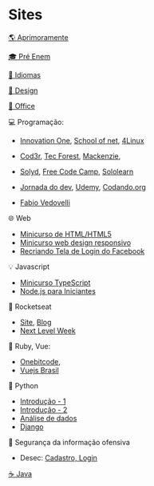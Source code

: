 # Sites

[🌎 Aprimoramente](https://aprimoramente.com/areas/gratuitos/online)

[🎓 Pré Enem](www.novienem.com.br)

[💬 Idiomas](https://pt.duolingo.com)

[🎨 Design](https://www.crehana.com/br/cursos-gratis)

[🏢 Office](https://www.hashtagtreinamentos.com)

💻 Programação:
  
  - [Innovation One](https://digitalinnovation.one),
  [School of net](https://www.schoolofnet.com/cursos/gratuitos),
  [4Linux](https://4linux.com.br/cursos-gratis)
    
  - [Cod3r](https://www.cod3r.com.br/collections?category=cursos-gratuitos),
  [Tec Forest](https://www.tecforest.com.br/category/cursos),
  [Mackenzie](https://eadcursoslivres.mackenzie.br/index.php),
  
  - [Solyd](https://solyd.com.br/treinamentos),
  [Free Code Camp](https://www.freecodecamp.org/learn),
  [Sololearn](https://www.sololearn.com)
  
  - [Jornada do dev](https://jornadadodev.com.br/cursos),
  [Udemy](https://www.udemy.com/courses/it-and-software/?price=price-free&sort=popularity),
  [Codando.org](https://codando.org/material-gratuito)
  
  - [Fabio Vedovelli](https://classes.vedovelli.com.br/courses)

🌐 Web

  - [Minicurso de HTML/HTML5](https://www.youtube.com/watch?v=DGeFqagZULA&list=PLEyt1MvK3exQvhz6hFo-66fXbpHY6BGrJ&index=2&t=0s)
  - [Minicurso web design responsivo](https://www.youtube.com/playlist?list=PLZTjHbp2Y782r6cqjm5JU91_sgPxM19k-)
  - [Recriando Tela de Login do Facebook](https://bugnocod.wordpress.com/recriando-tela-login-facebook/?fbclid=IwAR1n_ivx935GS9vAadbqkDWYB8K_F6i7uq2xQaMBEpoyzvVS3RTUCqpw7BI)

💡 Javascript

  - [Minicurso TypeScript](https://willianjusten.com.br/mini-curso-gratuito-de-typescript)
  - [Node.js para Iniciantes](https://treinamento.nodebr.org)

🚀 Rocketseat
  
  - [Site](https://rocketseat.com.br),
  [Blog](https://blog.rocketseat.com.br)
  - [Next Level Week](https://nextlevelweek.com)

💎 Ruby, Vue:

  - [Onebitcode](https://onebitcode.com/cursos),
  - [Vuejs Brasil](http://www.vuejs-brasil.com.br)
  
🐍 Python

  - [Introdução - 1](https://www.coursera.org/learn/ciencia-computacao-python-conceitos)
  - [Introdução - 2](https://www.coursera.org/learn/ciencia-computacao-python-conceitos-2)
  - [Análise de dados](https://geracaoanalitica.com.br)
  - [Django](https://lp.treinaweb.com.br/python?fbclid=IwAR0h-VEvT7OZCHywGjk_Gb9TdJWy4RvRoylIhQZd8gyrhjKTE1Bz1AnQJQI#receber)

🔐 Segurança da informação ofensiva

  - Desec: [Cadastro, ](https://desecsecurity.com/curso/curso-pentest-gratuito)[Login](https://desecsecurity.com/academy/login)

[☕ Java](https://loiane.training)
